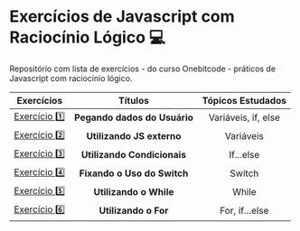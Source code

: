 # Exercícios de Javascript com Raciocínio Lógico :computer:

<p>Repositório com lista de exercícios - do curso Onebitcode - práticos de Javascript com raciocínio lógico.</p>

| Exercícios                          |    Títulos                       | Tópicos Estudados |
| :---:                               |     :---:                        | :---:             |
| <a href="https://github.com/thiagokubrusly/exercicios_javascript_logica/tree/master/pegando-dados-do-usuario">Exercício :one: </a>                                                                   | **Pegando dados do Usuário**     | Variáveis, if, else
| <a href="https://github.com/thiagokubrusly/exercicios_javascript_logica/tree/master/utilizando-JS-externo"> Exercício :two: </a>                                                                     | **Utilizando JS externo**        | Variáveis
| <a href="https://github.com/thiagokubrusly/exercicios_javascript_logica/tree/master/utilizando_condicionais"> Exercício :three: </a>                                                                 | **Utilizando Condicionais**      | If...else
| <a href="https://github.com/thiagokubrusly/exercicios_javascript_logica/tree/master/fixando-uso-do-switch"> Exercício :four: </a>                                                                   | **Fixando o Uso do Switch**      | Switch
| <a href="https://github.com/thiagokubrusly/exercicios_javascript_logica/tree/master/utilizando-while"> Exercício :five: </a>                                                                         | **Utilizando o While**           | While
| <a href="https://github.com/thiagokubrusly/exercicios_javascript_logica/tree/master/utilizando-for"> Exercício :six: </a>                                                                           | **Utilizando o For**             | For, if...else
